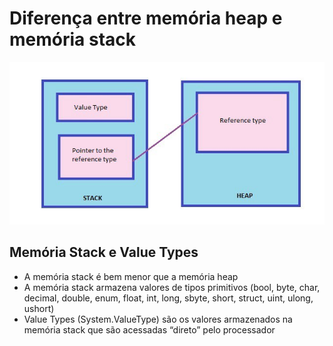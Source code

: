 # Diferença entre memória heap e memória stack

<p align="center">
    <img src="/img/inicio.jpeg" alt="Memória heap e stack" title="Memória heap e stack">
</p> 

## Memória Stack e Value Types
- A memória stack é bem menor que a memória heap
- A memória stack armazena valores de tipos primitivos (bool, byte, char, decimal, double, enum, float, int, long, sbyte, short, struct, uint, ulong, ushort)
- Value Types (System.ValueType) são os valores armazenados na memória stack que são acessadas “direto” pelo processador
